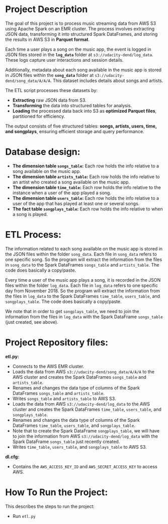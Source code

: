 # Project Description

The goal of this project is to process music streaming data from AWS S3 using Apache Spark on an EMR cluster. The process involves extracting JSON data, transforming it into structured Spark DataFrames, and storing the results in AWS S3 in **Parquet format**.

Each time a user plays a song on the music app, the event is logged in JSON files stored in the **`log_data`** folder at `s3://udacity-dend/log_data`. These logs capture user interactions and session details.

Additionally, metadata about each song available in the music app is stored in JSON files within the **`song_data`** folder at `s3://udacity-dend/song_data/A/A/A`. This dataset includes details about songs and artists.

The ETL script processes these datasets by:
- **Extracting** raw JSON data from S3.
- **Transforming** the data into structured tables for analysis.
- **Loading** the processed data back into S3 as **optimized Parquet files**, partitioned for efficiency.

The output consists of five structured tables: **songs, artists, users, time, and songplays**, ensuring efficient storage and query performance.

# Database design: 

- **The dimension table `songs_table`:** Each row holds the info relative to a song available on the music app.
- **The dimension table `artists_table`:** Each row holds the info relative to an artist who created a song available on the music app.
- **The dimension table `time_table`:** Each row holds the info relative to the instance when a user of the app played a song.
- **The dimension table `users_table`:** Each row holds the info relative to a user of the app that has played at least one or several songs.
- **The fact table `songplays_table`:** Each row holds the info relative to when a song is played.

# ETL Process: 
The information related to each song available on the music app is stored in the JSON files within the folder `song_data`.
Each file in `song_data` refers to one specific song.
So the program will extract the information from the files in `song_data` to the Spark DataFrames `songs_table` and `artists_table`. The code does basically a copy/paste.

Every time a user of the music app plays a song, it is recorded in the JSON files within the folder `log_data`.
Each file in `log_data` refers to one specific day from November 2018.
So the program will extract the information from the files in `log_data` to the Spark DataFrames `time_table`, `users_table`, and `songplays_table`.
The code does basically a copy/paste.

We note that in order to get `songplays_table`, we need to join the information from the files in `log_data` with the Spark DataFrame `songs_table` (just created, see above).

# Project Repository files: 

**etl.py:** 
- Connects to the AWS EMR cluster.
- Loads the data from AWS `s3://udacity-dend/song_data/A/A/A` to the AWS cluster and creates the Spark DataFrames `songs_table` and `artists_table`.
- Renames and changes the data type of columns of the Spark DataFrames `songs_table` and `artists_table`.
- Writes `songs_table` and `artists_table` to AWS S3.
- Loads the data from AWS `s3://udacity-dend/log_data` to the AWS cluster and creates the Spark DataFrames `time_table`, `users_table`, and `songplays_table`.
- Renames and changes the data type of columns of the Spark DataFrames `time_table`, `users_table`, and `songplays_table`.
- Note that to create the Spark DataFrame `songplays_table`, we will have to join the information from AWS `s3://udacity-dend/log_data` with the Spark DataFrame `songs_table` just recently created.
- Writes `time_table`, `users_table`, and `songplays_table` to AWS S3.

**dl.cfg:**
- Contains the `AWS_ACCESS_KEY_ID` and `AWS_SECRET_ACCESS_KEY` to access AWS.

# How To Run the Project:
This describes the steps to run the project:
- Run `etl.py`
